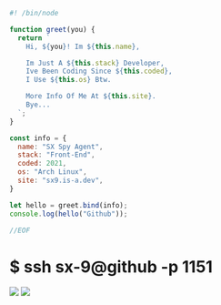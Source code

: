 ```js
#! /bin/node

function greet(you) {
  return `
    Hi, ${you}! Im ${this.name}, 

    Im Just A ${this.stack} Developer,
    Ive Been Coding Since ${this.coded},
    I Use ${this.os} Btw.

    More Info Of Me At ${this.site}.
    Bye...
  `;
}

const info = {
  name: "SX Spy Agent",
  stack: "Front-End",
  coded: 2021,
  os: "Arch Linux",
  site: "sx9.is-a.dev",
}

let hello = greet.bind(info);
console.log(hello("Github"));

//EOF
```

# $ ssh sx-9@github -p 1151

![](https://github-readme-stats.vercel.app/api?username=SX-9&count_private=true&show_icons=true&theme=tokyonight&hide_border=true&border_radius=20&text_bold=true&custom_title=this.github.stats();#gh-dark-mode-only)
![](https://github-readme-stats.vercel.app/api/top-langs?username=SX-9&count_private=true&show_icons=true&theme=tokyonight&hide_border=true&border_radius=20&text_bold=true&custom_title=this.github.langs();#gh-dark-mode-only)
